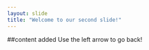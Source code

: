 ```yaml
---
layout: slide
title: "Welcome to our second slide!"
---
```

##content added
Use the left arrow to go back!
